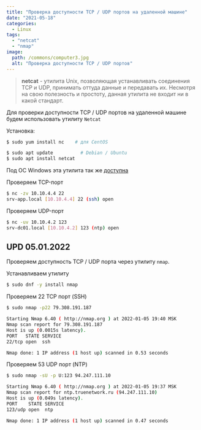 ```yaml
---
title: "Проверка доступности TCP / UDP портов на удаленной машине"
date: "2021-05-18"
categories: 
  - Linux
tags: 
  - "netcat"
  - "nmap"
image:
  path: /commons/computer3.jpg
  alt: "Проверка доступности TCP / UDP портов"
---
```


> **netcat** - утилита Unix, позволяющая устанавливать соединения TCP и UDP, принимать оттуда данные и передавать их. Несмотря на свою полезность и простоту, данная утилита не входит ни в какой стандарт. 

Для проверки доступности TCP / UDP портов на удаленной машине будем использовать утилиту `Netcat`

Установка:

```sh
$ sudo yum install nc    # для CentOS

$ sudo apt update          # Debian / Ubuntu
$ sudo apt install netcat 
```

Под ОС Windows эта утилита так же [доступна](https://eternallybored.org/misc/netcat/)

Проверяем TCP-порт

```sh
$ nc -zv 10.10.4.4 22
srv-app.local [10.10.4.4] 22 (ssh) open
```

Проверяем UDP-порт

```sh
$ nc -uv 10.10.4.2 123
srv-dc01.local [10.10.4.2] 123 (ntp) open
```

## UPD 05.01.2022

Проверяем доступность TCP / UDP порта через утилиту `nmap`. 

Устанавливаем утилиту

```sh
$ sudo dnf -y install nmap
```

Проверяем 22 TCP порт (SSH)

```sh
$ sudo nmap -p22 79.308.191.187

Starting Nmap 6.40 ( http://nmap.org ) at 2022-01-05 19:40 MSK
Nmap scan report for 79.308.191.187
Host is up (0.0015s latency).
PORT   STATE SERVICE
22/tcp open  ssh

Nmap done: 1 IP address (1 host up) scanned in 0.53 seconds
```

Проверяем 53 UDP порт (NTP)

```sh
$ sudo nmap -sU -p U:123 94.247.111.10

Starting Nmap 6.40 ( http://nmap.org ) at 2022-01-05 19:37 MSK
Nmap scan report for ntp.truenetwork.ru (94.247.111.10)
Host is up (0.049s latency).
PORT    STATE SERVICE
123/udp open  ntp

Nmap done: 1 IP address (1 host up) scanned in 0.47 seconds
```
